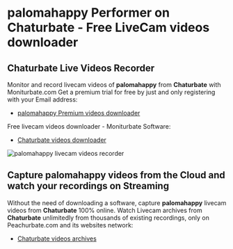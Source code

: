 # palomahappy Performer on Chaturbate - Free LiveCam videos downloader

## Chaturbate Live Videos Recorder

Monitor and record livecam videos of **palomahappy** from **Chaturbate** with Moniturbate.com
Get a premium trial for free by just and only registering with your Email address:
* [palomahappy Premium videos downloader](https://moniturbate.com/request-demo-licence-key.html)

Free livecam videos downloader - Moniturbate Software:
* [Chaturbate videos downloader](https://moniturbate.com/moniturbate-download-software.html)

![palomahappy livecam videos recorder](https://peachurnet.com/templates/moniturbate-software.png)


## Capture palomahappy videos from the Cloud and watch your recordings on Streaming

Without the need of downloading a software, capture **palomahappy** livecam videos from **Chaturbate** 100% online.
Watch Livecam archives from **Chaturbate** unlimitedly from thousands of existing recordings, only on Peachurbate.com and its websites network:
* [Chaturbate videos archives](https://peachurnet.com/)